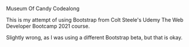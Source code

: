 Museum Of Candy Codealong

This is my attempt of using Bootstrap from Colt Steele's Udemy The Web Developer Bootcamp 2021 course.

Slightly wrong, as I was using a different Bootstrap beta, but that is okay.
